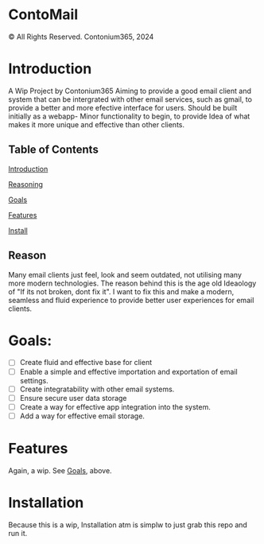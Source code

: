 # ContoMail
© All Rights Reserved.
Contonium365, 2024

# Introduction
A Wip Project by Contonium365
Aiming to provide a good email client and system that can be intergrated with other email services, such as gmail, to provide a better and more efective interface for users.
Should be built initially as a webapp- Minor functionality to begin, to provide Idea of what makes it more unique and effective than other clients.

## Table of Contents
[Introduction](#Introduction)

[Reasoning](#Reason)

[Goals](#Goals)

[Features](#Features)

[Install](#Installation)

## Reason
Many email clients just feel, look and seem outdated, not utilising many more modern technologies. The reason behind this is the age old Ideaology of "If its not broken, dont fix it".
I want to fix this and make a modern, seamless and fluid experience to provide better user experiences for email clients.

# Goals:
- [ ] Create fluid and effective base for client
- [ ] Enable a simple and effective importation and exportation of email settings.
- [ ] Create integratability with other email systems.
- [ ] Ensure secure user data storage
- [ ] Create a way for effective app integration into the system.
- [ ] Add a way for effective email storage.

# Features
Again, a wip. See [Goals](#Goals), above.


# Installation
Because this is a wip, Installation atm is simplw to just grab this repo and run it.
